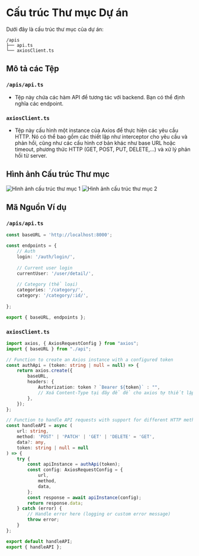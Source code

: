 
# Cấu trúc Thư mục Dự án

Dưới đây là cấu trúc thư mục của dự án:

```
/apis
├── api.ts
└── axiosClient.ts
```

## Mô tả các Tệp

### `/apis/api.ts`
- Tệp này chứa các hàm API để tương tác với backend. Bạn có thể định nghĩa các endpoint.

### `axiosClient.ts`
- Tệp này cấu hình một instance của Axios để thực hiện các yêu cầu HTTP. Nó có thể bao gồm các thiết lập như interceptor cho yêu cầu và phản hồi, cũng như các cấu hình cơ bản khác như base URL hoặc timeout, phương thức HTTP (GET, POST, PUT, DELETE,...) và xử lý phản hồi từ server.

## Hình ảnh Cấu trúc Thư mục

![Hình ảnh cấu trúc thư mục 1](https://github.com/user-attachments/assets/fe518ce9-e868-43fa-a412-a0836966d09c)
![Hình ảnh cấu trúc thư mục 2](https://github.com/user-attachments/assets/118c9b77-10ba-4280-a2a4-65c99c3f6aa5)

## Mã Nguồn Ví dụ

### `/apis/api.ts`
```typescript
const baseURL = 'http://localhost:8000';

const endpoints = {
    // Auth
    login: '/auth/login/',
    
    // Current user login
    currentUser: '/user/detail/',
    
    // Category (thể loại)
    categories: '/category/',
    category: '/category/:id/',
    
};

export { baseURL, endpoints };
```

### `axiosClient.ts`
```typescript
import axios, { AxiosRequestConfig } from "axios";
import { baseURL } from "./api";

// Function to create an Axios instance with a configured token
const authApi = (token: string | null = null) => {
    return axios.create({
        baseURL,
        headers: {
            Authorization: token ? `Bearer ${token}` : "",
            // Xoá Content-Type tại đây để để cho axios tự thiết lập
        },
    });
};

// Function to handle API requests with support for different HTTP methods
const handleAPI = async (
    url: string,
    method: 'POST' | 'PATCH' | 'GET' | 'DELETE' = 'GET',
    data?: any,
    token: string | null = null
) => {
    try {
        const apiInstance = authApi(token);
        const config: AxiosRequestConfig = {
            url,
            method,
            data,
        };
        const response = await apiInstance(config);
        return response.data;
    } catch (error) {
        // Handle error here (logging or custom error message)
        throw error;
    }
};

export default handleAPI;
export { handleAPI };
```
